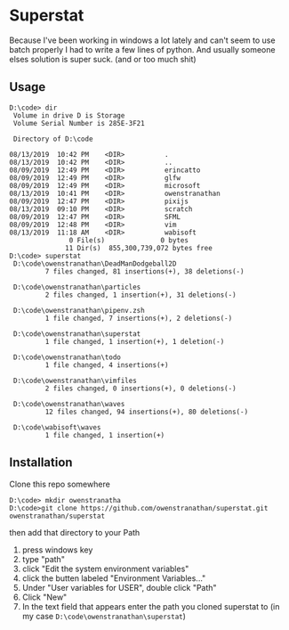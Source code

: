# Superstat

Because I've been working in windows a lot lately and can't seem to use batch properly I had to write a few lines of python.
And usually someone elses solution is super suck. (and or too much shit)

## Usage

```
D:\code> dir
 Volume in drive D is Storage
 Volume Serial Number is 285E-3F21

 Directory of D:\code

08/13/2019  10:42 PM    <DIR>          .
08/13/2019  10:42 PM    <DIR>          ..
08/09/2019  12:49 PM    <DIR>          erincatto
08/09/2019  12:49 PM    <DIR>          glfw
08/09/2019  12:49 PM    <DIR>          microsoft
08/13/2019  10:41 PM    <DIR>          owenstranathan
08/09/2019  12:47 PM    <DIR>          pixijs
08/13/2019  09:10 PM    <DIR>          scratch
08/09/2019  12:47 PM    <DIR>          SFML
08/09/2019  12:48 PM    <DIR>          vim
08/13/2019  11:18 AM    <DIR>          wabisoft
               0 File(s)              0 bytes
              11 Dir(s)  855,300,739,072 bytes free
D:\code> superstat
 D:\code\owenstranathan\DeadManDodgeball2D
         7 files changed, 81 insertions(+), 38 deletions(-)

 D:\code\owenstranathan\particles
         2 files changed, 1 insertion(+), 31 deletions(-)

 D:\code\owenstranathan\pipenv.zsh
         1 file changed, 7 insertions(+), 2 deletions(-)

 D:\code\owenstranathan\superstat
         1 file changed, 1 insertion(+), 1 deletion(-)

 D:\code\owenstranathan\todo
         1 file changed, 4 insertions(+)

 D:\code\owenstranathan\vimfiles
         2 files changed, 0 insertions(+), 0 deletions(-)

 D:\code\owenstranathan\waves
         12 files changed, 94 insertions(+), 80 deletions(-)

 D:\code\wabisoft\waves
         1 file changed, 1 insertion(+)
```

## Installation

Clone this repo somewhere

```
D:\code> mkdir owenstranatha
D:\code>git clone https://github.com/owenstranathan/superstat.git owenstranathan/superstat
```

then add that directory to your Path

1. press windows key
2. type "path"
3. click "Edit the system environment variables"
4. click the butten labeled "Environment Variables..."
5. Under "User variables for USER", double click "Path"
6. Click "New"
7. In the text field that appears enter the path you cloned superstat to (in my case `D:\code\owenstranathan\superstat`)
